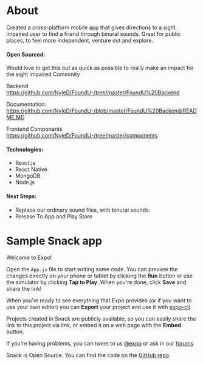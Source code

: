 
# About
Created a cross-platform mobile app that gives directions to a sight impaired user to find a friend through binural sounds. Great for public places, to feel more independent, venture out and explore.

#### Open Sourced: 
Would love to get this out as quick as possible to really make an impact for the sight impaired Comminity

Backend
https://github.com/NyleD/FoundU-/tree/master/FoundU%20Backend

Documentation: https://github.com/NyleD/FoundU-/blob/master/FoundU%20Backend/README.MD

Frontend Components
https://github.com/NyleD/FoundU-/tree/master/components

#### Technologies: 
- React.js
- React Native
- MongoDB
- Node.js

#### Next Steps:
- Replace our ordinary sound files, with binural sounds. 
- Release To App and Play Store


# Sample Snack app

Welcome to Expo!

Open the `App.js` file to start writing some code. You can preview the changes directly on your phone or tablet by clicking the **Run** button or use the simulator by clicking **Tap to Play**. When you're done, click **Save** and share the link!

When you're ready to see everything that Expo provides (or if you want to use your own editor) you can **Export** your project and use it with [expo-cli](https://docs.expo.io/versions/latest/introduction/installation.html).

Projects created in Snack are publicly available, so you can easily share the link to this project via link, or embed it on a web page with the **Embed** button.

If you're having problems, you can tweet to us [@expo](https://twitter.com/expo) or ask in our [forums](https://forums.expo.io).

Snack is Open Source. You can find the code on the [GitHub repo](https://github.com/expo/snack-web).
